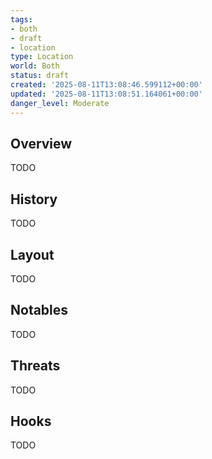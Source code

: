 ```yaml
---
tags:
- both
- draft
- location
type: Location
world: Both
status: draft
created: '2025-08-11T13:08:46.599112+00:00'
updated: '2025-08-11T13:08:51.164061+00:00'
danger_level: Moderate
---
```



## Overview

TODO
## History

TODO
## Layout

TODO
## Notables

TODO
## Threats

TODO
## Hooks

TODO
